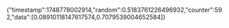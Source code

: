 {"timestamp":1748778002914,"random":0.5183761226496932,"counter":592,"data":[0.08910118147617574,0.7079539004652584]}
